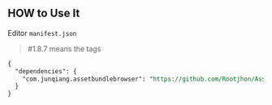 ## HOW to Use It

Editor `manifest.json`

>  #1.8.7 means the tags

```reStructuredText
{
  "dependencies": {
    "com.junqiang.assetbundlebrowser": "https://github.com/Rootjhon/AssetBundles-Browser.git#1.8.7",
  }
}
```



